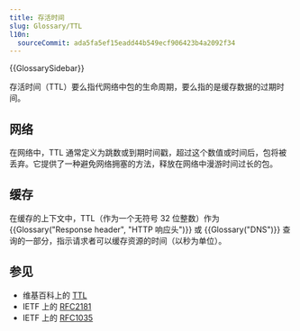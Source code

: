 ```yaml
---
title: 存活时间
slug: Glossary/TTL
l10n:
  sourceCommit: ada5fa5ef15eadd44b549ecf906423b4a2092f34
---
```


{{GlossarySidebar}}

存活时间（TTL）要么指代网络中包的生命周期，要么指的是缓存数据的过期时间。

## 网络

在网络中，TTL 通常定义为跳数或到期时间戳，超过这个数值或时间后，包将被丢弃。它提供了一种避免网络拥塞的方法，释放在网络中漫游时间过长的包。

## 缓存

在缓存的上下文中，TTL（作为一个无符号 32 位整数）作为 {{Glossary("Response header", "HTTP 响应头")}} 或 {{Glossary("DNS")}} 查询的一部分，指示请求者可以缓存资源的时间（以秒为单位）。

## 参见

- 维基百科上的 [TTL](https://zh.wikipedia.org/wiki/存活時間)
- IETF 上的 [RFC2181](https://datatracker.ietf.org/doc/html/rfc2181#section-8)
- IETF 上的 [RFC1035](https://datatracker.ietf.org/doc/html/rfc1035)
